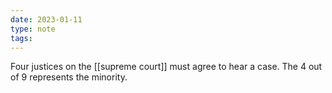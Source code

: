 ```yaml
---
date: 2023-01-11
type: note
tags:
---
```


Four justices on the [[supreme court]] must agree to hear a case. The 4 out of 9 represents the minority.
